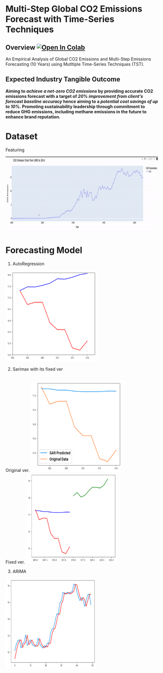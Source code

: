 # Multi-Step Global CO2 Emissions Forecast with Time-Series Techniques 



## Overview [![Open In Colab](https://colab.research.google.com/assets/colab-badge.svg)](https://colab.research.google.com/drive/1AbC1W0cGsMOJgn5Ah5atxZa_6Un9oWC7?usp=sharing)


An Empirical Analysis of Global CO2 Emissions and Multi-Step Emissions Forecasting (10 Years) using Mutltiple Time-Series Techniques (TST). 

## Expected Industry Tangible Outcome
__Aiming to _achieve a net-zero CO2 emissions_ by providing accurate CO2 emissions forecast with a target of _20% improvement from client’s  forecast baseline accuracy_ hence aiming to a _potential cost savings of up to 10%._ Promoting sustainability leadership through commitment to reduce GHG emissions, including methane emissions in the future to enhance brand reputation.__


# Dataset
Featuring 
<p align="center">
  <img src="https://github.com/ArdaniahJ/Multi-Step_Forecasting_Global_CO2_Emissions_with_TST/blob/main/images/CO2Emissions.gif" height="250" />
</p>

# Forecasting Model
1. AutoRegression
<img src="https://github.com/ArdaniahJ/Multi-Step_Forecasting_Global_CO2_Emissions_with_TST/blob/main/images/AutoReg.png" height="300" width="300" />

2. Sarimax with its fixed ver
<br>
Original ver.
<img src="https://github.com/ArdaniahJ/Multi-Step_Forecasting_Global_CO2_Emissions_with_TST/blob/main/images/Sarimax.png" height="300" width="300" /> <br>
Fixed ver.
<img src="https://github.com/ArdaniahJ/Multi-Step_Forecasting_Global_CO2_Emissions_with_TST/blob/main/images/fixed%20Sarimax.png" height="300" width="300" />

3. ARIMA
<img src="https://github.com/ArdaniahJ/Multi-Step_Forecasting_Global_CO2_Emissions_with_TST/blob/main/images/Arima.png" height="300" width="300" />
